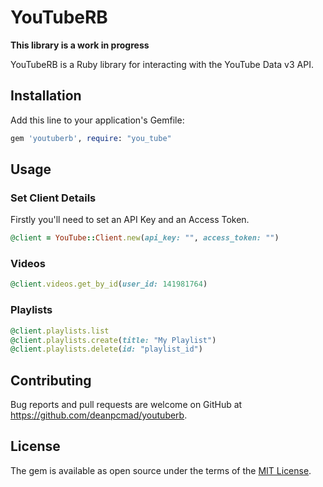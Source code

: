 # YouTubeRB

**This library is a work in progress**

YouTubeRB is a Ruby library for interacting with the YouTube Data v3 API.

## Installation

Add this line to your application's Gemfile:

```ruby
gem 'youtuberb', require: "you_tube"
```

## Usage

### Set Client Details

Firstly you'll need to set an API Key and an Access Token. 

```ruby
@client = YouTube::Client.new(api_key: "", access_token: "")
```

### Videos

```ruby
@client.videos.get_by_id(user_id: 141981764)
```

### Playlists

```ruby
@client.playlists.list
@client.playlists.create(title: "My Playlist")
@client.playlists.delete(id: "playlist_id")
```
## Contributing

Bug reports and pull requests are welcome on GitHub at https://github.com/deanpcmad/youtuberb.

## License

The gem is available as open source under the terms of the [MIT License](https://opensource.org/licenses/MIT).
